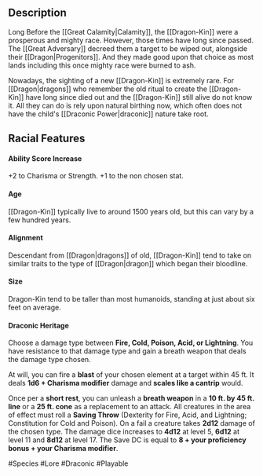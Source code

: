## Description

Long Before the [[Great Calamity|Calamity]], the [[Dragon-Kin]] were a prosperous and mighty race. However, those times have long since passed. The [[Great Adversary]] decreed them a target to be wiped out, alongside their [[Dragon|Progenitors]]. And they made good upon that choice as most lands including this once mighty race were burned to ash.

Nowadays, the sighting of a new [[Dragon-Kin]] is extremely rare. For [[Dragon|dragons]] who remember the old ritual to create the [[Dragon-Kin]] have long since died out and the [[Dragon-Kin]] still alive do not know it. All they can do is rely upon natural birthing now, which often does not have the child's [[Draconic Power|draconic]] nature take root.
## Racial Features

#### Ability Score Increase
+2 to Charisma or Strength. +1 to the non chosen stat.
#### Age
[[Dragon-Kin]] typically live to around 1500 years old, but this can vary by a few hundred years.
#### Alignment
Descendant from [[Dragon|dragons]] of old, [[Dragon-Kin]] tend to take on similar traits to the type of [[Dragon|dragon]] which began their bloodline.
#### Size
Dragon-Kin tend to be taller than most humanoids, standing at just about six feet on average.
#### Draconic Heritage
Choose a damage type between **Fire, Cold, Poison, Acid, or Lightning**. You have resistance to that damage type and gain a breath weapon that deals the damage type chosen. 

At will, you can fire a **blast** of your chosen element at a target within 45 ft. It deals **1d6 + Charisma modifier** damage and **scales like a cantrip** would. 

Once per a **short rest**, you can unleash a **breath weapon** in a **10 ft. by 45 ft. line** or a **25 ft. cone** as a replacement to an attack. All creatures in the area of effect must roll a **Saving Throw** (Dexterity for Fire, Acid, and Lightning; Constitution for Cold and Poison). On a fail a creature takes **2d12** damage of the chosen type. The damage dice increases to **4d12** at level 5, **6d12** at level 11 and **8d12** at level 17. The Save DC is equal to **8 + your proficiency bonus + your Charisma modifier**.

#Species #Lore #Draconic #Playable